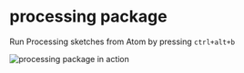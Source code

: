 # processing package

Run Processing sketches from Atom by pressing `ctrl+alt+b`

![processing package in action](https://cloud.githubusercontent.com/assets/25792/7103068/73799eda-e04b-11e4-8bbc-8ce625883730.png)
